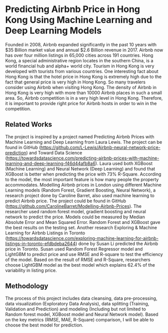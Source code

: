 # Predicting Airbnb Price in Hong Kong Using Machine Learning and Deep Learning Models

Founded in 2008, Airbnb expanded significantly in the past 10 years with $35 Billion market value and annual $2.6 Billion revenue in 2017. Airbnb now has over four million listings in 65,000 cities across 191 countries. 
Hong Kong, a special administrative region locates in the southern China, is a world financial hub and alpha+ world city. Tourism in Hong Kong is very developed with tourists from various countries. One interesting fact about Hong Kong is that the hotel price in Hong Kong is extremely high due to the fact that general price is very high in Hong Kong. So many travelers consider using Airbnb when visiting Hong Kong. The density of Airbnb in Hong Kong is very high with more than 10000 Airbnb places in such a small area. So, Airbnb competition is in a very high level in Hong Kong. Therefore, it is important to provide right price for Airbnb hosts in order to win in the competition.

## Related Works

The project is inspired by a project named Predicting Airbnb Prices with Machine Learning and Deep Learning from Laura Lewis. The project can be found in GitHub (https://github.com/L-Lewis/Airbnb-neural-network-price-prediction) and Toward Data Science (https://towardsdatascience.com/predicting-airbnb-prices-with-machine-learning-and-deep-learning-f46d44afb8a6). Laura used both XGBoost (Machine Learning) and Neural Network (Deep Learning) and found that XGBoost is better when predicting the price with 73% R-Square. According to the model, the most important feature is how many people the property accommodates.
Modelling Airbnb prices in London using different Machine Learning models (Random Forest, Gradient Boosting, Neural Network), a research project done by Caroline Barret, also used machine learning to predict Airbnb price. The project could be found in GitHub (https://github.com/CarolineBarret/Modelling-Airbnb-Prices). The researcher used random forest model, gradient boosting and neural network to predict the price. Models could be measured by Median Absolute Error and Mean Squared Error. Random Forest and XGBoost gave the best results on the testing set.
Another research Exploring & Machine Learning for Airbnb Listings in Toronto (https://towardsdatascience.com/exploring-machine-learning-for-airbnb-listings-in-toronto-efdbdeba2644) done by Susan Li predicted the Airbnb price in Toronto. Susan used Random Forest Regressor model and LightGBM to predict price and use RMSE and R-square to test the efficiency of the model. Based on the result of RMSE and R-Square, researchers choose LightGBM model as the best model which explains 62.4% of the variability in listing price.

## Methodology

The process of this project includes data cleansing, data pre-processing, data visualization (Exploratory Data Analysis), data splitting (Training, Validation and Prediction) and modeling (Including but not limited to Random forest model, XGBoost model and Neural Network model). Based on the key metrics (RMSE, MAE, R-Square) comparison, I will be able to choose the best model for prediction.

